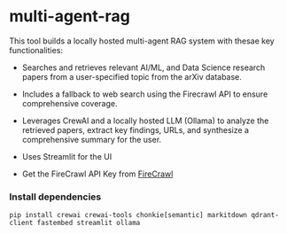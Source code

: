 # multi-agent-rag

This tool builds a locally hosted multi-agent RAG system with thesae key functionalities:

- Searches and retrieves relevant AI/ML, and Data Science research papers from a user-specified topic from the arXiv database.

- Includes a fallback to web search using the Firecrawl API to ensure comprehensive coverage.

- Leverages CrewAI and a locally hosted LLM (Ollama) to analyze the retrieved papers, extract key findings, URLs, and synthesize a comprehensive summary for the user.

- Uses Streamlit for the UI

- Get the FireCrawl API Key from [FireCrawl](https://www.firecrawl.dev/)

### Install dependencies
```pip install crewai crewai-tools chonkie[semantic] markitdown qdrant-client fastembed streamlit ollama```
